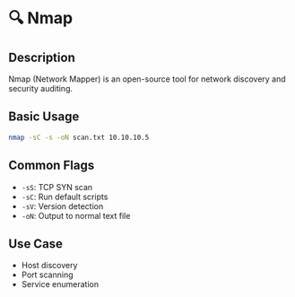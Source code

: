 # 🔍 Nmap

## Description
Nmap (Network Mapper) is an open-source tool for network discovery and security auditing.

## Basic Usage
```bash
nmap -sC -s -oN scan.txt 10.10.10.5
```

## Common Flags
- `-sS`: TCP SYN scan
- `-sC`: Run default scripts
- `-sV`: Version detection
- `-oN`: Output to normal text file

## Use Case
- Host discovery
- Port scanning
- Service enumeration
